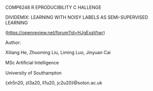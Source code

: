 COMP6248 R EPRODUCIBILITY C HALLENGE

DIVIDEMIX: LEARNING WITH NOISY LABELS AS SEMI-SUPERVISED LEARNING

(https://openreview.net/forum?id=HJgExaVtwr)



Author:

Xiliang He, Zhuoming Liu, Liming Luo, Jinyuan Cai 

MSc Artiﬁcial Intelligence 

University of Southampton

 {xh5n20, zl3a20, ll1u20, jc2u20}@soton.ac.uk



